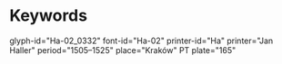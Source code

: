 # Keywords
glyph-id="Ha-02_0332"
font-id="Ha-02"
printer-id="Ha"
printer="Jan Haller"
period="1505–1525"
place="Kraków"
PT plate="165"
